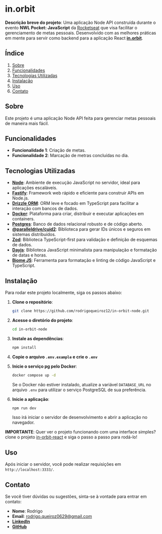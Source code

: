 # in.orbit

**Descrição breve do projeto**: Uma aplicação Node API construída durante o evento **NWL Pocket: JavaScript** da [Rocketseat](https://www.youtube.com/@rocketseat) que visa facilitar o gerenciamento de metas pessoais. Desenvolvido com as melhores práticas em mente para servir como backend para a aplicação React [**in.orbit**](https://github.com/rodrigoqueiroz12/in-orbit-react).

## Índice

1. [Sobre](#sobre)
2. [Funcionalidades](#funcionalidades)
3. [Tecnologias Utilizadas](#tecnologias-utilizadas)
4. [Instalação](#instalação)
5. [Uso](#uso)
8. [Contato](#contato)

## Sobre

Este projeto é uma aplicação Node API feita para gerenciar metas pessoais de maneira mais fácil.

## Funcionalidades

- **Funcionalidade 1**: Criação de metas.
- **Funcionalidade 2**: Marcação de metras concluídas no dia.

## Tecnologias Utilizadas

- [**Node**](https://nodejs.org/pt): Ambiente de execução JavaScript no servidor, ideal para aplicações escaláveis.
- [**Fastify**](https://fastify.dev/): Framework web rápido e eficiente para construir APIs em Node.js.
- [**Drizzle ORM**](https://orm.drizzle.team/): ORM leve e focado em TypeScript para facilitar a interação com bancos de dados.
- [**Docker**](https://www.docker.com/): Plataforma para criar, distribuir e executar aplicações em containers.
- [**Postgres**](https://www.postgresql.org/): Banco de dados relacional robusto e de código aberto.
- [**@paralleldrive/cuid2**](https://github.com/paralleldrive/cuid2): Biblioteca para gerar IDs únicos e seguros em sistemas distribuídos.
- [**Zod**](https://zod.dev/): Biblioteca TypeScript-first para validação e definição de esquemas de dados.
- [**Dayjs**](https://day.js.org/): Biblioteca JavaScript minimalista para manipulação e formatação de datas e horas.
- [**Biome JS**](https://biomejs.dev/pt-br/): Ferramenta para formatação e linting de código JavaScript e TypeScript.

## Instalação

Para rodar este projeto localmente, siga os passos abaixo:

1. **Clone o repositório**:

    ```bash
    git clone https://github.com/rodrigoqueiroz12/in-orbit-node.git
    ```

2. **Acesse o diretório do projeto**:

    ```bash
    cd in-orbit-node
    ```

3. **Instale as dependências**:

    ```bash
    npm install
    ```

4. **Copie o arquivo `.env.example` e crie o `.env`**

5. **Inicie o serviço pg pelo Docker**:

    ```bash
    docker compose up -d
    ```

    Se o Docker não estiver instalado, atualize a variável `DATABASE_URL` no arquivo `.env` para utilizar o serviço PostgreSQL de sua preferência.

5. **Inicie a aplicação**:

    ```bash
    npm run dev
    ```

    Isso irá iniciar o servidor de desenvolvimento e abrir a aplicação no navegador.

**IMPORTANTE**: Quer ver o projeto funcionando com uma interface simples? clone o projeto [in-orbit-react](https://www.github.com/rodrigoqueiroz12/in-orbit-react) e siga o passo a passo para rodá-lo!

## Uso

Após iniciar o servidor, você pode realizar requisições em `http://localhost:3333/`.

## Contato

Se você tiver dúvidas ou sugestões, sinta-se à vontade para entrar em contato:

- **Nome**: Rodrigo
- **Email**: rodrigo.queiroz0629@gmail.com
- [**LinkedIn**](https://www.linkedin.com/in/rodrigo-queiroz-a113a9212)
- [**GitHub**](https://github.com/rodrigoqueiroz12)
